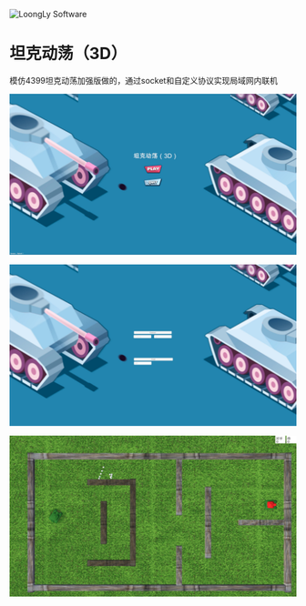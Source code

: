 ![LoongLy Software](https://gitee.com/zixuan_long/Img/raw/master/LS3_LOW_PIX.png)

# 坦克动荡（3D）

模仿4399坦克动荡加强版做的，通过socket和自定义协议实现局域网内联机

![Start](./ScreenShot/Start.jpg)

![Connect](./ScreenShot/Connect.jpg)

![Gaming](./ScreenShot/Gaming.jpg)